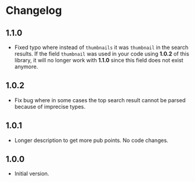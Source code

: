 # Changelog

## 1.1.0

- Fixed typo where instead of `thumbnails` it was `thumbnail` in the search results. If the field `thumbnail` was used in your code using **1.0.2** of this library, it will no longer work with **1.1.0** since this field does not exist anymore.

## 1.0.2

- Fix bug where in some cases the top search result cannot be parsed because of imprecise types.

## 1.0.1

- Longer description to get more pub points. No code changes.

## 1.0.0

- Initial version.
